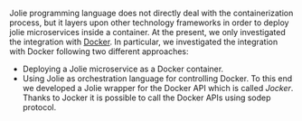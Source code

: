 Jolie programming language does not directly deal with the containerization process, 
but it layers upon other technology frameworks in order to deploy jolie microservices inside a container.
At the present, we only investigated the integration with [Docker](https://www.docker.com/). In particular,
we investigated the integration with Docker following two different approaches:

* Deploying a Jolie microservice as a Docker container.
* Using Jolie as orchestration language for controlling Docker. To this end we developed a Jolie wrapper 
for the Docker API which is called _Jocker_. Thanks to Jocker it is possible to call the Docker APIs using sodep protocol.

